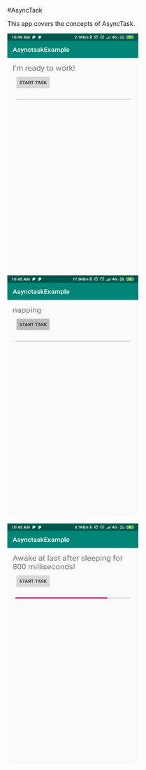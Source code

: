 #AsyncTask

This app covers the concepts of AsyncTask.

<img src="Screens/1.png" width=300 height=550>       <img src="Screens/2.png" width=300 height=550>

<img src="Screens/3.png" width=300 height=550>      

